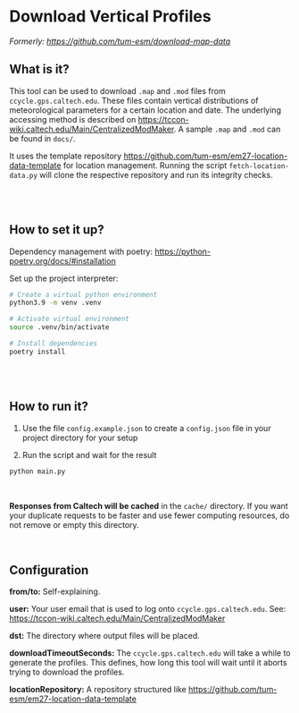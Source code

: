 # Download Vertical Profiles

_Formerly: https://github.com/tum-esm/download-map-data_

## What is it?

This tool can be used to download `.map` and `.mod` files from `ccycle.gps.caltech.edu`. These files contain vertical distributions of meteorological parameters for a certain location and date. The underlying accessing method is described on https://tccon-wiki.caltech.edu/Main/CentralizedModMaker. A sample `.map` and `.mod` can be found in `docs/`.

It uses the template repository https://github.com/tum-esm/em27-location-data-template for location management. Running the script `fetch-location-data.py` will clone the respective repository and run its integrity checks.

<br/>
<br/>

## How to set it up?

Dependency management with poetry: https://python-poetry.org/docs/#installation

Set up the project interpreter:

```bash
# Create a virtual python environment
python3.9 -m venv .venv

# Activate virtual environment
source .venv/bin/activate

# Install dependencies
poetry install
```

<br/>
<br/>

## How to run it?

1. Use the file `config.example.json` to create a `config.json` file in your project directory for your setup

2. Run the script and wait for the result

```bash
python main.py
```

<br/>

**Responses from Caltech will be cached** in the `cache/` directory. If you want your duplicate requests to be faster and use fewer computing resources, do not remove or empty this directory.

<br/>

## Configuration

**from/to:** Self-explaining.

**user:** Your user email that is used to log onto `ccycle.gps.caltech.edu`. See: https://tccon-wiki.caltech.edu/Main/CentralizedModMaker

**dst:** The directory where output files will be placed.

**downloadTimeoutSeconds:** The `ccycle.gps.caltech.edu` will take a while to generate the profiles. This defines, how long this tool will wait until it aborts trying to download the profiles.

**locationRepository:** A repository structured like https://github.com/tum-esm/em27-location-data-template

